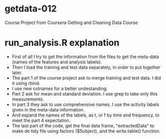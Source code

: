 # getdata-012
Course Project from Coursera Getting and Cleaning Data Course

# run_analysis.R explanation
* First of all I try to get the information from the files to get the meta-data (names of the features and analysis labels).
* Then I load the training and test data separately, in order to put together later.
* The part 1 of the course project ask to merge training and test data. I did it using rbind.
* I use new colnames for a better undestanding.
* Part 2 ask for mean and standard deviation. I use grep to take only this measurements.
* In part 3 they ask to use comprehensive names. I use the activity labels given in the meta-data information.
* And expand the names of the labels, as t, or f by time and frequency, to meet the part 4 expectation.
* The last part of the code, get the final data frame, "extractedData" to make de tidy file using factors ($Subject), and the write.table() function.
